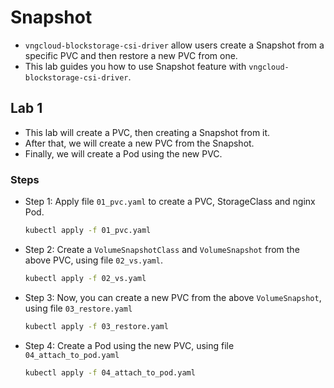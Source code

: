 # Snapshot
- `vngcloud-blockstorage-csi-driver` allow users create a Snapshot from a specific PVC and then restore a new PVC from one.
- This lab guides you how to use Snapshot feature with `vngcloud-blockstorage-csi-driver`.

## Lab 1
- This lab will create a PVC, then creating a Snapshot from it.
- After that, we will create a new PVC from the Snapshot.
- Finally, we will create a Pod using the new PVC.
### Steps

- Step 1: Apply file `01_pvc.yaml` to create a PVC, StorageClass and nginx Pod.
  ```bash
  kubectl apply -f 01_pvc.yaml
  ```

- Step 2: Create a `VolumeSnapshotClass` and `VolumeSnapshot` from the above PVC, using file `02_vs.yaml`.
  ```bash
  kubectl apply -f 02_vs.yaml
  ```

- Step 3: Now, you can create a new PVC from the above `VolumeSnapshot`, using file `03_restore.yaml`
  ```bash
  kubectl apply -f 03_restore.yaml
  ```

- Step 4: Create a Pod using the new PVC, using file `04_attach_to_pod.yaml`
  ```bash
  kubectl apply -f 04_attach_to_pod.yaml
  ```
  